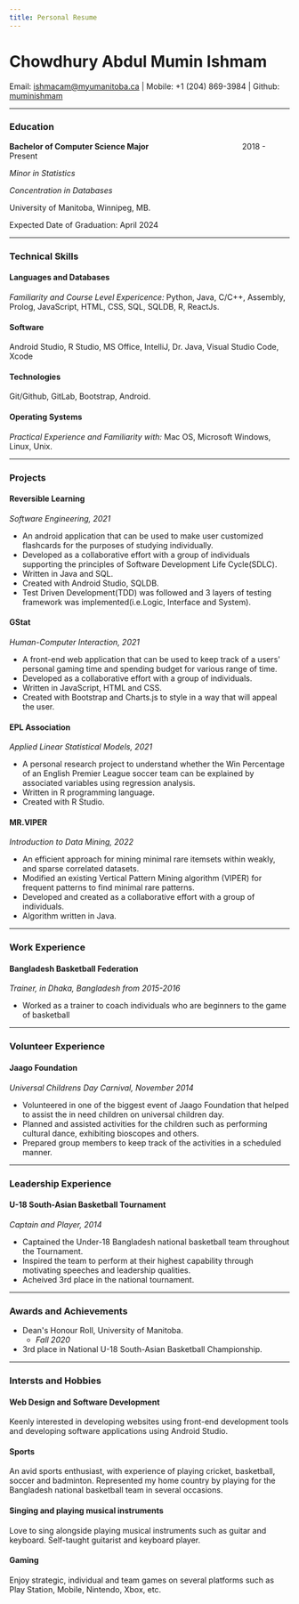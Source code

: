 ```yaml
---
title: Personal Resume
---
```

# Chowdhury Abdul Mumin Ishmam

Email: ishmacam@myumanitoba.ca | Mobile: +1 (204) 869-3984 | Github: [muminishmam](https://github.com/muminishmam)

---

### **Education** 

**Bachelor of Computer Science Major**&emsp;&emsp;&emsp;&emsp;&emsp;&emsp;&emsp;&emsp;&emsp;&emsp;&emsp;&emsp;2018 - Present

*Minor in Statistics*

*Concentration in Databases*

University of Manitoba, Winnipeg, MB. 

Expected Date of Graduation: April 2024

---

### **Technical Skills**

#### **Languages and Databases**

*Familiarity and Course Level Expericence:* Python, Java, C/C++, Assembly, Prolog, JavaScript, HTML, CSS, SQL, SQLDB, R, ReactJs.

#### **Software** 

Android Studio, R Studio, MS Office, IntelliJ, Dr. Java, Visual Studio Code, Xcode

#### **Technologies**

Git/Github, GitLab, Bootstrap, Android. 

#### **Operating Systems** 

*Practical Experience and Familiarity with:* Mac OS, Microsoft Windows, Linux, Unix.

---

### **Projects**

#### **Reversible Learning**

*Software Engineering, 2021*

- An android application that can be used to make user customized flashcards for the purposes of studying individually. 
- Developed as a collaborative effort with a group of individuals supporting the principles of Software Development Life Cycle(SDLC). 
- Written in Java and SQL.
- Created with Android Studio, SQLDB. 
- Test Driven Development(TDD) was followed and 3 layers of testing framework was implemented(i.e.Logic, Interface and System).


#### **GStat**

*Human-Computer Interaction, 2021*

- A front-end web application that can be used to keep track of a users' personal gaming time and spending budget for various range of time. 
- Developed as a collaborative effort with a group of individuals. 
- Written in JavaScript, HTML and CSS. 
- Created with Bootstrap and Charts.js to style in a way that will appeal the user. 


#### **EPL Association**

*Applied Linear Statistical Models, 2021*

- A personal research project to understand whether the Win Percentage of an English Premier League soccer team can be explained by associated variables using regression analysis. 
- Written in R programming language.
- Created with R Studio.


#### **MR.VIPER**

*Introduction to Data Mining, 2022*

- An efficient approach for mining minimal rare itemsets within weakly, and sparse correlated datasets. 
- Modified an existing Vertical Pattern Mining algorithm (VIPER) for frequent patterns to find minimal rare patterns. 
- Developed and created as a collaborative effort with a group of individuals. 
- Algorithm written in Java. 


---

### **Work Experience**

#### **Bangladesh Basketball Federation**

*Trainer, in Dhaka, Bangladesh from 2015-2016*

- Worked as a trainer to coach individuals who are beginners to the game of basketball

---

### **Volunteer Experience**

#### **Jaago Foundation**

*Universal Childrens Day Carnival, November 2014*

- Volunteered in one of the biggest event of Jaago Foundation that helped to assist the in need children on universal children day. 
- Planned and assisted activities for the children such as performing cultural dance, exhibiting bioscopes and others. 
- Prepared group members to keep track of the activities in a scheduled manner. 

---


### **Leadership Experience**

#### **U-18 South-Asian Basketball Tournament**

*Captain and Player, 2014*

- Captained the Under-18 Bangladesh national basketball team throughout the Tournament. 
- Inspired the team to perform at their highest capability through motivating speeches and leadership qualities.  
- Acheived 3rd place in the national tournament. 

---


### **Awards and Achievements**

- Dean's Honour Roll, University of Manitoba.
    - *Fall 2020*
- 3rd place in National U-18 South-Asian Basketball Championship. 

---


### **Intersts and Hobbies**

#### **Web Design and Software Development**

Keenly interested in developing websites using front-end development tools and developing software applications using Android Studio.

#### **Sports** 

An avid sports enthusiast, with experience of playing cricket, basketball, soccer and badminton. Represented my home country by playing for the Bangladesh national basketball team in several occasions.

#### **Singing and playing musical instruments**

Love to sing alongside playing musical instruments such as guitar and keyboard. Self-taught guitarist and keyboard player. 

#### **Gaming**

Enjoy strategic, individual and team games on several platforms such as Play Station, Mobile, Nintendo, Xbox, etc. 
